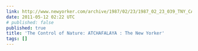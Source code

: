 ```yaml
---
link: http://www.newyorker.com/archive/1987/02/23/1987_02_23_039_TNY_CARDS_000347146?currentPage=all
date: 2011-05-12 02:22 UTC
# published: false
published: true
title: 'The Control of Nature: ATCHAFALAYA : The New Yorker'
tags: []
---
```



